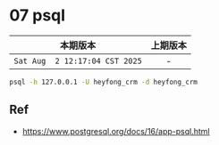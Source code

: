 # 07 psql

|本期版本|上期版本
|:---:|:---:
`Sat Aug  2 12:17:04 CST 2025` | -

```bash
psql -h 127.0.0.1 -U heyfong_crm -d heyfong_crm
```





## Ref



* <https://www.postgresql.org/docs/16/app-psql.html>